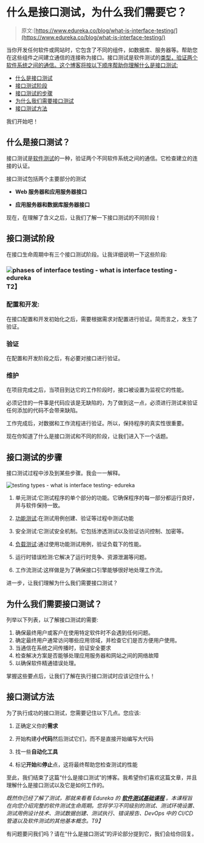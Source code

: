 # 什么是接口测试，为什么我们需要它？

> 原文:[https://www.edureka.co/blog/what-is-interface-testing/](https://www.edureka.co/blog/what-is-interface-testing/)

当你开发任何软件或网站时，它包含了不同的组件，如数据库、服务器等。帮助您在这些组件之间建立通信的连接称为接口。接口测试是软件测试的[类型，验证两个软件系统之间的通信。这个博客将按以下顺序帮助你理解什么是接口测试:](https://www.edureka.co/blog/types-of-software-testing/)

*   [什么是接口测试](#WhatisInterfaceTesting)
*   [接口测试阶段](#PhasesofInterfaceTesting)
*   [接口测试的步骤](#StepsinvolvedinInterfaceTesting)
*   [为什么我们需要接口测试](#WhydoweneedInterfaceTesting)
*   [接口测试方法](#ApproachforInterfaceTesting)

我们开始吧！

## **什么是接口测试？**

接口测试是[软件测试](https://www.edureka.co/blog/software-testing-tutorial/)的一种，验证两个不同软件系统之间的通信。它检查建立的连接的认证。

接口测试包括两个主要部分的测试

*   **Web 服务器和应用服务器接口**

*   **应用服务器和数据库服务器接口**

现在，在理解了含义之后，让我们了解一下接口测试的不同阶段！

## **接口测试阶段**

在接口生命周期中有三个接口测试阶段。让我详细说明一下这些阶段:

### **![phases of interface testing - what is interface testing - edureka](../Images/e5f22ceebc5dc095a0370911c537db12.png)T2】**

### **配置和开发:**

在接口配置和开发初始化之后，需要根据需求对配置进行验证。简而言之，发生了验证。

### **验证**

在配置和开发阶段之后，有必要对接口进行验证。

### **维护**

在项目完成之后，当项目到达它的工作阶段时，接口被设置为监视它的性能。

必须记住的一件事是代码应该是无缺陷的，为了做到这一点，必须进行测试来验证任何添加的代码不会带来缺陷。

工作完成后，对数据和工作流程进行验证。所以，保持程序的真实性很重要。

现在你知道了什么是接口测试和不同的阶段，让我们进入下一个话题。

## **接口测试的步骤**

接口测试过程中涉及到某些步骤。我会一一解释。

![testing types - what is interface testing- edureka](../Images/1021c77aa35cbcff29f1250fd4b58e26.png)

1.  单元测试:它测试程序的单个部分的功能。它确保程序的每一部分都运行良好，并与软件保持一致。

2.  [功能测试](https://www.edureka.co/blog/what-is-functional-testing/):在测试用例创建、验证等过程中测试功能

3.  安全测试:它测试安全机制。它包括渗透测试以及验证访问控制、加密等。

4.  [负载测试](https://www.edureka.co/blog/load-testing-using-jmeter/):通过使用功能测试用例，验证负载下的性能。

5.  运行时错误检测:它解决了运行时竞争、资源泄漏等问题。

6.  工作流测试:这样做是为了确保接口引擎能够很好地处理工作流。

进一步，让我们理解为什么我们需要接口测试？

## 为什么我们需要接口测试？

列举以下列表，以了解接口测试的需要:

1.  确保最终用户或客户在使用特定软件时不会遇到任何问题。
2.  确定最终用户通常访问哪些应用领域，并检查它们是否方便用户使用。
3.  当通信在系统之间传播时，验证安全要求
4.  检查解决方案是否能够处理应用服务器和网站之间的网络故障
5.  以确保软件精通错误处理。

掌握这些要点后，让我们了解在执行接口测试时应该记住什么！

## **接口测试方法**

为了执行成功的接口测试，您需要记住以下几点。您应该:

1.  正确定义你的**需求**

2.  开始构建**小代码**然后测试它们，而不是直接开始编写大代码

3.  找一些**自动化工具**

4.  标记**开始**和**停止**点，这将最终帮助您检查测试的性能

至此，我们结束了这篇“什么是接口测试”的博客。我希望你们喜欢这篇文章，并且理解什么是接口测试以及它是如何工作的。

*既然你已经了解了测试，那就来看看 Edureka 的 [**软件测试基础课程**](https://www.edureka.co/software-testing-fundamentals-training) 。本课程旨在向您介绍完整的软件测试生命周期。您将学习不同级别的测试、测试环境设置、测试用例设计技术、测试数据创建、测试执行、错误报告、DevOps 中的 CI/CD 管道以及软件测试的其他基本概念。T9】*

有问题要问我们吗？请在“什么是接口测试”的评论部分提到它，我们会给你回复。
